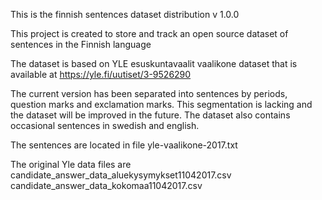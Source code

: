 This is the finnish sentences dataset distribution v 1.0.0

This project is created to store and track an open source dataset of sentences in the Finnish language

The dataset is based on YLE esuskuntavaalit vaalikone dataset that is available at
https://yle.fi/uutiset/3-9526290

The current version has been separated into sentences by periods, question marks and exclamation marks.
This segmentation is lacking and the dataset will be improved in the future.
The dataset also contains occasional sentences in swedish and english.

The sentences are located in file yle-vaalikone-2017.txt

The original Yle data files are 
candidate_answer_data_aluekysymykset11042017.csv
candidate_answer_data_kokomaa11042017.csv